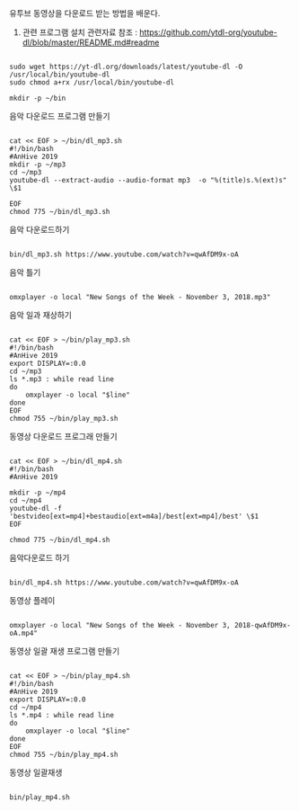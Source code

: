 유투브 동영상을 다운로드 받는 방법을 배운다.
1. 관련 프로그램 설치
    관련자료 참조 : https://github.com/ytdl-org/youtube-dl/blob/master/README.md#readme
<pre><code>   
sudo wget https://yt-dl.org/downloads/latest/youtube-dl -O /usr/local/bin/youtube-dl
sudo chmod a+rx /usr/local/bin/youtube-dl

mkdir -p ~/bin
</code></pre>

음악 다운로드 프로그램 만들기
<pre><code>   
cat << EOF > ~/bin/dl_mp3.sh
#!/bin/bash
#AnHive 2019
mkdir -p ~/mp3
cd ~/mp3
youtube-dl --extract-audio --audio-format mp3  -o "%(title)s.%(ext)s" \$1

EOF
chmod 775 ~/bin/dl_mp3.sh
</code></pre>

음악 다운로드하기
<pre><code>   
bin/dl_mp3.sh https://www.youtube.com/watch?v=qwAfDM9x-oA
</code></pre>

음악 틀기
<pre><code>   
omxplayer -o local "New Songs of the Week - November 3, 2018.mp3"
</code></pre>

음악 일과 재상하기
<pre><code>   
cat << EOF > ~/bin/play_mp3.sh
#!/bin/bash
#AnHive 2019
export DISPLAY=:0.0  
cd ~/mp3
ls *.mp3 : while read line
do
    omxplayer -o local "$line"
done 
EOF
chmod 755 ~/bin/play_mp3.sh
</code></pre>



동영상 다운로드 프로그래 만들기
<pre><code>   
cat << EOF > ~/bin/dl_mp4.sh
#!/bin/bash
#AnHive 2019

mkdir -p ~/mp4
cd ~/mp4
youtube-dl -f 'bestvideo[ext=mp4]+bestaudio[ext=m4a]/best[ext=mp4]/best' \$1
EOF

chmod 775 ~/bin/dl_mp4.sh
</code></pre>

음악다운로드 하기
<pre><code>   
bin/dl_mp4.sh https://www.youtube.com/watch?v=qwAfDM9x-oA
</code></pre>

동영상 플레이
<pre><code>   
omxplayer -o local "New Songs of the Week - November 3, 2018-qwAfDM9x-oA.mp4"
</code></pre>

동영상 일괄 재생 프로그램 만들기
<pre><code>   
cat << EOF > ~/bin/play_mp4.sh
#!/bin/bash
#AnHive 2019
export DISPLAY=:0.0  
cd ~/mp4
ls *.mp4 : while read line
do
    omxplayer -o local "$line"
done 
EOF
chmod 755 ~/bin/play_mp4.sh
</code></pre>

동영상 일괄재생
<pre><code>   
bin/play_mp4.sh
</code></pre>

